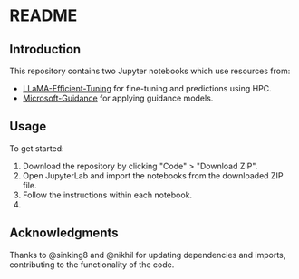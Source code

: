 # README

## Introduction

This repository contains two Jupyter notebooks which use resources from:
- [LLaMA-Efficient-Tuning](https://github.com/hiyouga/LLaMA-Efficient-Tuning) for fine-tuning and predictions using HPC.
- [Microsoft-Guidance](https://github.com/microsoft/Guidance) for applying guidance models.

## Usage

To get started:

1. Download the repository by clicking "Code" > "Download ZIP".
2. Open JupyterLab and import the notebooks from the downloaded ZIP file.
3. Follow the instructions within each notebook.
4. 
## Acknowledgments

Thanks to @sinking8 and @nikhil for updating dependencies and imports, contributing to the functionality of the code.

